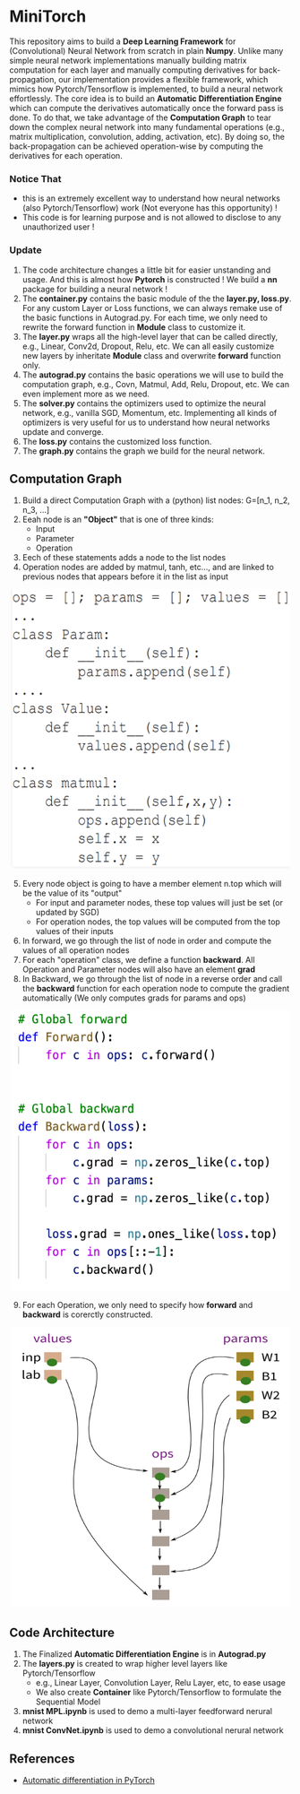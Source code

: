 # MiniTorch

This repository aims to build a **Deep Learning Framework** for (Convolutional) Neural Network from scratch in plain **Numpy**. Unlike many simple neural network implementations manually building matrix computation for each layer and manually computing derivatives for back-propagation, our implementation provides a flexible framework, which mimics how Pytorch/Tensorflow is implemented, to build a neural network effortlessly. The core idea is to build an **Automatic Differentiation Engine** which can compute the derivatives automatically once the forward pass is done. To do that, we take advantage of the **Computation Graph** to tear down the complex neural network into many fundamental operations (e.g., matrix multiplication, convolution, adding, activation, etc). By doing so, the back-propagation can be achieved operation-wise by computing the derivatives for each operation. 

### Notice That 
- this is an extremely excellent way to understand how neural networks (also Pytorch/Tensorflow) work (Not everyone has this opportunity) ! 
- This code is for learning purpose and is not allowed to disclose to any unauthorized user !

### Update
1. The code architecture changes a little bit for easier unstanding and usage. And this is almost how **Pytorch** is constructed ! We build a **nn** package for building a neural network ! 
2. The **container.py** contains the basic module of the the **layer.py, loss.py**. For any custom Layer or Loss functions, we can always remake use of the basic functions in Autograd.py. For each time, we only need to rewrite the forward function in **Module** class to customize it.
3. The **layer.py** wraps all the high-level layer that can be called directly, e.g., Linear, Conv2d, Dropout, Relu, etc. We can all easily customize new layers by inheritate **Module** class and overwrite **forward** function only.
4. The **autograd.py** contains the basic operations we will use to build the computation graph, e.g., Covn, Matmul, Add, Relu, Dropout, etc. We can even implement more as we need.
5. The **solver.py** contains the optimizers used to optimize the neural network, e.g., vanilla SGD, Momentum, etc. Implementing all kinds of optimizers is very useful for us to understand how neural networks update and converge. 
6. The **loss.py** contains the customized loss function. 
7. The **graph.py** contains the graph we build for the neural network.



## Computation Graph
1. Build a direct Computation Graph with a (python) list nodes: G=[n_1, n_2, n_3, ...]
2. Eeah node is an **"Object"** that is one of three kinds:
     - Input
     - Parameter
     - Operation
3. Eech of these statements adds a node to the list nodes
4. Operation nodes are added by matmul, tanh, etc..., and are linked to previous nodes that appears before it in the list as input
 
<!-- ![](imgs/Nodes.png?v=4&s=100) -->
<p align="center">
     <img src="imgs/Nodes.png" width="500px" height="500px">
</p>

5. Every node object is going to have a member element n.top which will be the value of its "output" 
   - For input and parameter nodes, these top values will just be set (or updated by SGD)
   - For operation nodes, the top values will be computed from the top values of their inputs
6. In forward, we go through the list of node in order and compute the values of all operation nodes
7. For each "operation" class, we define a function **backward**. All Operation and Parameter nodes will also have an element **grad**
8. In Backward, we go through the list of node in a reverse order and call the **backward** function for each operation node to compute the gradient automatically (We only computes grads for params and ops)

<p align="center">
     <img src="imgs/ForwardBackWard.png" width="500px" height="500px">
</p>

9. For each Operation, we only need to specify how **forward** and **backward** is corerctly constructed. 

<p align="center">
     <img src="imgs/comGraph.png" width="500px" height="500px">
</p>

## Code Architecture
1. The Finalized **Automatic Differentiation Engine** is in **Autograd.py** 
2. The **layers.py** is created to wrap higher level layers like Pytorch/Tensorflow
     - e.g., Linear Layer, Convolution Layer, Relu Layer, etc, to ease usage 
     - We also create **Container** like Pytorch/Tensorflow to formulate the Sequential Model
3. **mnist MPL.ipynb** is used to demo a multi-layer feedforward nerural network
4. **mnist ConvNet.ipynb** is used to demo a convolutional nerural network

## References
- [Automatic differentiation in PyTorch](https://openreview.net/pdf?id=BJJsrmfCZ)

